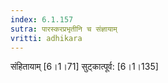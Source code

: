 ```yaml
---
index: 6.1.157
sutra: पारस्करप्रभृतीनि च संज्ञायाम्
vritti: adhikara
---
```


 संहितायाम् [6।1।71]  सुट्कात्पूर्व: [6।1।135] 